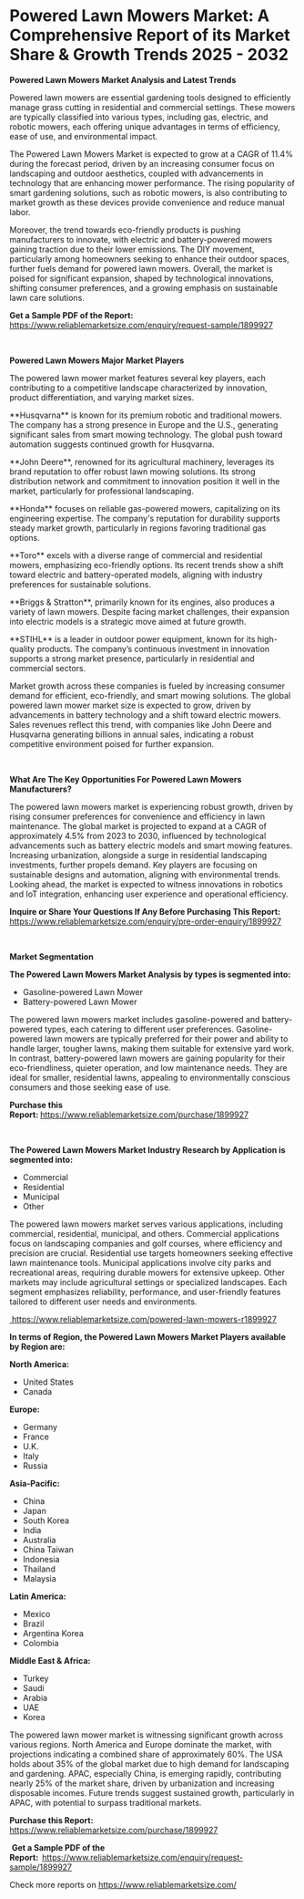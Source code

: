 <p><h1>Powered Lawn Mowers Market: A Comprehensive Report of its Market Share & Growth Trends 2025 - 2032</h1></p><p><strong>Powered Lawn Mowers Market Analysis and Latest Trends</strong></p>
<p><p>Powered lawn mowers are essential gardening tools designed to efficiently manage grass cutting in residential and commercial settings. These mowers are typically classified into various types, including gas, electric, and robotic mowers, each offering unique advantages in terms of efficiency, ease of use, and environmental impact. </p><p>The Powered Lawn Mowers Market is expected to grow at a CAGR of 11.4% during the forecast period, driven by an increasing consumer focus on landscaping and outdoor aesthetics, coupled with advancements in technology that are enhancing mower performance. The rising popularity of smart gardening solutions, such as robotic mowers, is also contributing to market growth as these devices provide convenience and reduce manual labor. </p><p>Moreover, the trend towards eco-friendly products is pushing manufacturers to innovate, with electric and battery-powered mowers gaining traction due to their lower emissions. The DIY movement, particularly among homeowners seeking to enhance their outdoor spaces, further fuels demand for powered lawn mowers. Overall, the market is poised for significant expansion, shaped by technological innovations, shifting consumer preferences, and a growing emphasis on sustainable lawn care solutions.</p></p>
<p><strong>Get a Sample PDF of the Report:&nbsp;</strong> <a href="https://www.reliablemarketsize.com/enquiry/request-sample/1899927?utm_campaign=3456&utm_medium=2&utm_source=Github&utm_content=ia&utm_term=11042025&utm_id=powered-lawn-mowers">https://www.reliablemarketsize.com/enquiry/request-sample/1899927</a></p>
<p>&nbsp;</p>
<p><strong>Powered Lawn Mowers Major Market Players</strong></p>
<p><p>The powered lawn mower market features several key players, each contributing to a competitive landscape characterized by innovation, product differentiation, and varying market sizes.</p><p>**Husqvarna** is known for its premium robotic and traditional mowers. The company has a strong presence in Europe and the U.S., generating significant sales from smart mowing technology. The global push toward automation suggests continued growth for Husqvarna.</p><p>**John Deere**, renowned for its agricultural machinery, leverages its brand reputation to offer robust lawn mowing solutions. Its strong distribution network and commitment to innovation position it well in the market, particularly for professional landscaping.</p><p>**Honda** focuses on reliable gas-powered mowers, capitalizing on its engineering expertise. The company's reputation for durability supports steady market growth, particularly in regions favoring traditional gas options.</p><p>**Toro** excels with a diverse range of commercial and residential mowers, emphasizing eco-friendly options. Its recent trends show a shift toward electric and battery-operated models, aligning with industry preferences for sustainable solutions.</p><p>**Briggs & Stratton**, primarily known for its engines, also produces a variety of lawn mowers. Despite facing market challenges, their expansion into electric models is a strategic move aimed at future growth.</p><p>**STIHL** is a leader in outdoor power equipment, known for its high-quality products. The company’s continuous investment in innovation supports a strong market presence, particularly in residential and commercial sectors.</p><p>Market growth across these companies is fueled by increasing consumer demand for efficient, eco-friendly, and smart mowing solutions. The global powered lawn mower market size is expected to grow, driven by advancements in battery technology and a shift toward electric mowers. Sales revenues reflect this trend, with companies like John Deere and Husqvarna generating billions in annual sales, indicating a robust competitive environment poised for further expansion.</p></p>
<p>&nbsp;</p>
<p><strong>What Are The Key Opportunities For Powered Lawn Mowers Manufacturers?</strong></p>
<p><p>The powered lawn mowers market is experiencing robust growth, driven by rising consumer preferences for convenience and efficiency in lawn maintenance. The global market is projected to expand at a CAGR of approximately 4.5% from 2023 to 2030, influenced by technological advancements such as battery electric models and smart mowing features. Increasing urbanization, alongside a surge in residential landscaping investments, further propels demand. Key players are focusing on sustainable designs and automation, aligning with environmental trends. Looking ahead, the market is expected to witness innovations in robotics and IoT integration, enhancing user experience and operational efficiency.</p></p>
<p><strong>Inquire or Share Your Questions If Any Before Purchasing This Report:</strong> <a href="https://www.reliablemarketsize.com/enquiry/pre-order-enquiry/1899927?utm_campaign=3456&utm_medium=2&utm_source=Github&utm_content=ia&utm_term=11042025&utm_id=powered-lawn-mowers">https://www.reliablemarketsize.com/enquiry/pre-order-enquiry/1899927</a></p>
<p>&nbsp;</p>
<p><strong>Market Segmentation</strong></p>
<p><strong>The Powered Lawn Mowers Market Analysis by types is segmented into:</strong></p>
<p><ul><li>Gasoline-powered Lawn Mower</li><li>Battery-powered Lawn Mower</li></ul></p>
<p><p>The powered lawn mowers market includes gasoline-powered and battery-powered types, each catering to different user preferences. Gasoline-powered lawn mowers are typically preferred for their power and ability to handle larger, tougher lawns, making them suitable for extensive yard work. In contrast, battery-powered lawn mowers are gaining popularity for their eco-friendliness, quieter operation, and low maintenance needs. They are ideal for smaller, residential lawns, appealing to environmentally conscious consumers and those seeking ease of use.</p></p>
<p><strong>Purchase this Report:&nbsp;</strong><a href="https://www.reliablemarketsize.com/purchase/1899927?utm_campaign=3456&utm_medium=2&utm_source=Github&utm_content=ia&utm_term=11042025&utm_id=powered-lawn-mowers">https://www.reliablemarketsize.com/purchase/1899927</a></p>
<p>&nbsp;</p>
<p><strong>The Powered Lawn Mowers Market Industry Research by Application is segmented into:</strong></p>
<p><ul><li>Commercial</li><li>Residential</li><li>Municipal</li><li>Other</li></ul></p>
<p><p>The powered lawn mowers market serves various applications, including commercial, residential, municipal, and others. Commercial applications focus on landscaping companies and golf courses, where efficiency and precision are crucial. Residential use targets homeowners seeking effective lawn maintenance tools. Municipal applications involve city parks and recreational areas, requiring durable mowers for extensive upkeep. Other markets may include agricultural settings or specialized landscapes. Each segment emphasizes reliability, performance, and user-friendly features tailored to different user needs and environments.</p></p>
<p><a href="https://www.reliablemarketsize.com/powered-lawn-mowers-r1899927?utm_campaign=3456&utm_medium=2&utm_source=Github&utm_content=ia&utm_term=11042025&utm_id=powered-lawn-mowers">&nbsp;https://www.reliablemarketsize.com/powered-lawn-mowers-r1899927</a></p>
<p><strong>In terms of Region, the Powered Lawn Mowers Market Players available by Region are:</strong></p>
<p>
    <p> <strong> North America: </strong>
        <ul>
            <li>United States</li>
            <li>Canada</li>
        </ul>
        </p> 
    <p> <strong> Europe: </strong>
        <ul>
            <li>Germany</li>
            <li>France</li>
            <li>U.K.</li>
            <li>Italy</li>
            <li>Russia</li>
        </ul>
        </p> 
    <p> <strong> Asia-Pacific: </strong>
        <ul>
            <li>China</li>
            <li>Japan</li>
            <li>South Korea</li>
            <li>India</li>
            <li>Australia</li>
            <li>China Taiwan</li>
            <li>Indonesia</li>
            <li>Thailand</li>
            <li>Malaysia</li>
        </ul>
        </p> 
    <p> <strong> Latin America: </strong>
        <ul>
            <li>Mexico</li>
            <li>Brazil</li>
            <li>Argentina Korea</li>
            <li>Colombia</li>
        </ul>
        </p> 
    <p> <strong> Middle East & Africa: </strong>
        <ul>
            <li>Turkey</li>
            <li>Saudi</li>
            <li>Arabia</li>
            <li>UAE</li>
            <li>Korea</li>
        </ul>
    </p>
    </p>
<p><p>The powered lawn mower market is witnessing significant growth across various regions. North America and Europe dominate the market, with projections indicating a combined share of approximately 60%. The USA holds about 35% of the global market due to high demand for landscaping and gardening. APAC, especially China, is emerging rapidly, contributing nearly 25% of the market share, driven by urbanization and increasing disposable incomes. Future trends suggest sustained growth, particularly in APAC, with potential to surpass traditional markets.</p></p>
<p><strong>Purchase this Report: </strong><a href="https://www.reliablemarketsize.com/purchase/1899927?utm_campaign=3456&utm_medium=2&utm_source=Github&utm_content=ia&utm_term=11042025&utm_id=powered-lawn-mowers">https://www.reliablemarketsize.com/purchase/1899927</a></p>
<p>&nbsp;<strong>Get a Sample PDF of the Report:&nbsp;&nbsp;</strong><a href="https://www.reliablemarketsize.com/enquiry/request-sample/1899927?utm_campaign=3456&utm_medium=2&utm_source=Github&utm_content=ia&utm_term=11042025&utm_id=powered-lawn-mowers">https://www.reliablemarketsize.com/enquiry/request-sample/1899927</a></p>
<p><strong></strong></p>
<p>Check more reports on <a href="https://www.reliablemarketsize.com/?utm_campaign=3456&utm_medium=2&utm_source=Github&utm_content=ia&utm_term=11042025&utm_id=powered-lawn-mowers">https://www.reliablemarketsize.com/</a></p>